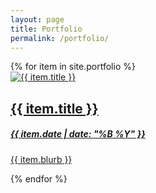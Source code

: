 ```yaml
---
layout: page
title: Portfolio
permalink: /portfolio/
---
```


<div class="container" data-aos="fade-up" data-aos-easing="ease-out-quad" data-aos-duration="800">
  {% for item in site.portfolio %}
  <a href="{{ item.url | prepend: site.baseurl }}">
  <div class="portfolio-item">
    <div class="portfolio-thumbnail">
      <img src="{{ item.thumbnail | prepend: site.baseurl }}" alt="{{ item.title }}" class="portfolio-border">
    </div>
    <div class="portfolio-text">
      <h2 class="portfolio-title"><b>{{ item.title }}</b></h2>
      <h5 class="post__date"><i>{{ item.date | date: "%B %Y" }}</i></h5>
      <p>{{ item.blurb }}</p>
    </div>
  </div>
  </a>
  {% endfor %}
</div>
